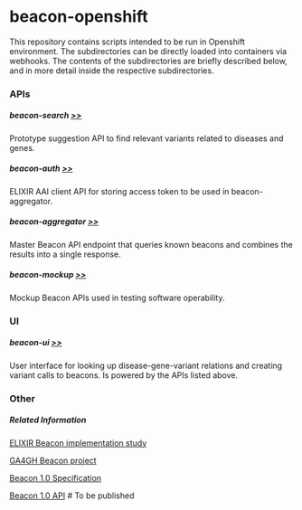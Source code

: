 # beacon-openshift

This repository contains scripts intended to be run in Openshift environment. The subdirectories can be directly loaded into containers via webhooks. The contents of the subdirectories are briefly described below, and in more detail inside the respective subdirectories.

### APIs

##### beacon-search [>>](https://github.com/CSCfi/beacon-openshift/tree/master/beacon-search)
Prototype suggestion API to find relevant variants related to diseases and genes.

##### beacon-auth [>>](https://github.com/CSCfi/beacon-openshift/tree/master/beacon-auth)
ELIXIR AAI client API for storing access token to be used in beacon-aggregator.

##### beacon-aggregator [>>](https://github.com/CSCfi/beacon-openshift/tree/master/beacon-aggregator)
Master Beacon API endpoint that queries known beacons and combines the results into a single response.

##### beacon-mockup [>>](https://github.com/CSCfi/beacon-openshift/tree/master/beacon-mockup)
Mockup Beacon APIs used in testing software operability.

### UI

##### beacon-ui [>>](https://github.com/CSCfi/beacon-openshift/tree/master/beacon-ui/app)
User interface for looking up disease-gene-variant relations and creating variant calls to beacons. Is powered by the APIs listed above.


### Other

##### Related Information
[ELIXIR Beacon implementation study](https://www.elixir-europe.org/about-us/implementation-studies/beacons)

[GA4GH Beacon project](https://beacon-project.io/)

[Beacon 1.0 Specification](https://github.com/ga4gh-beacon/specification/blob/master/beacon.md)

[Beacon 1.0 API]() # To be published
